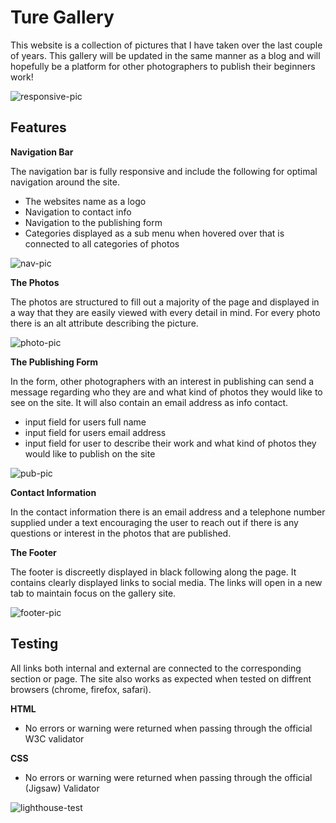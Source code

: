 # Ture Gallery
This website is a collection of pictures that I have taken over the last couple of years. This gallery will be updated in the same manner as a blog and will hopefully be a platform for other photographers to publish their beginners work! 

![responsive-pic](https://user-images.githubusercontent.com/89077706/142040253-8854f9b5-a4ed-468b-a79c-ba7d3f9a872c.png)


## Features

**Navigation Bar**

The navigation bar is fully responsive and include the following for optimal navigation around the site.

- The websites name as a logo
- Navigation to contact info
- Navigation to the publishing form
- Categories displayed as a sub menu when hovered over that is connected to all categories of photos

![nav-pic](https://user-images.githubusercontent.com/89077706/142040735-e38afee7-3a47-4da6-b091-55dde9a3af33.png)

**The Photos**

The photos are structured to fill out a majority of the page and displayed in a way that they are easily viewed with every detail in mind. For every photo there is an alt attribute describing the picture.

![photo-pic](https://user-images.githubusercontent.com/89077706/142040955-93b9f732-f8da-46ff-8c2c-e93c74ebd5ec.png)

**The Publishing Form**

In the form, other photographers with an interest in publishing can send a message regarding who they are and what kind of photos they would like to see on the site. It will also contain an email address as info contact.

- input field for users full name
- input field for users email address
- input field for user to describe their work and what kind of photos they would like to publish on the site

![pub-pic](https://user-images.githubusercontent.com/89077706/142041193-f7a36319-287e-4b96-b043-bfdb89b0f05e.png)

**Contact Information**

In the contact information there is an email address and a telephone number supplied under a text encouraging the user to reach out if there is any questions or interest in the photos that are published.

**The Footer**

The footer is discreetly displayed in black following along the page. It contains clearly displayed links to social media. The links will open in a new tab to maintain focus on the gallery site.

![footer-pic](https://user-images.githubusercontent.com/89077706/142041285-246d816c-81d7-4e63-92b0-0e08249cf416.png)

## Testing

All links both internal and external are connected to the corresponding section or page. The site also works as expected when tested on diffrent browsers (chrome, firefox, safari).

**HTML**

- No errors or warning were returned when passing through the official W3C validator

**CSS**

- No errors or warning were returned when passing through the official (Jigsaw) Validator

![lighthouse-test](https://user-images.githubusercontent.com/89077706/142041321-c6f73da8-753c-4718-82c9-0bfbc166253a.png)
